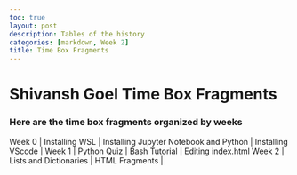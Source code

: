 ```yaml
---
toc: true
layout: post
description: Tables of the history
categories: [markdown, Week 2]
title: Time Box Fragments
---
```


# Shivansh Goel Time Box Fragments

### Here are the time box fragments organized by weeks

Week 0 | Installing WSL  | Installing Jupyter Notebook and Python | Installing VScode | 
Week 1 | Python Quiz       | Bash Tutorial |  Editing index.html
Week 2 | Lists and Dictionaries  | HTML Fragments | 
